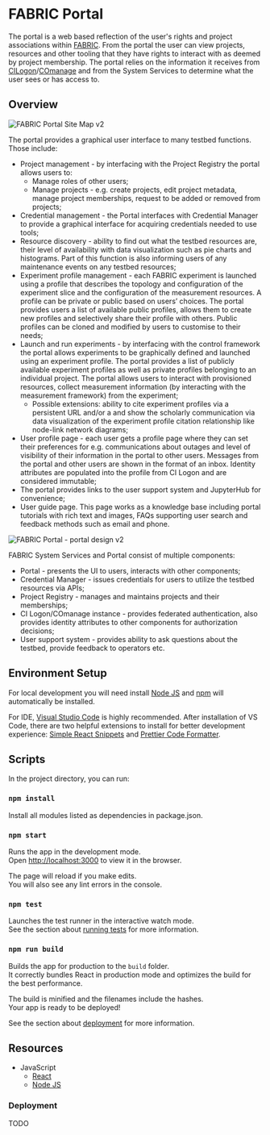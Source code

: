 # FABRIC Portal

The portal is a web based reflection of the user's rights and project associations within [FABRIC](https://fabric-testbed.net//0). From the portal the user can view projects, resources and other tooling that they have rights to interact with as deemed by project membership. The portal relies on the information it receives from [CILogon](https://www.cilogon.org/home)/[COmanage](https://www.cilogon.org/comanage) and from the System Services to determine what the user sees or has access to.

## Overview

![FABRIC Portal Site Map v2](https://user-images.githubusercontent.com/37635744/94174176-f2ae9800-fe62-11ea-91e3-060e59ebb29e.png)

The portal provides a graphical user interface to many testbed functions. Those include:

- Project management - by interfacing with the Project Registry the portal allows users to:
  - Manage roles of other users;
  - Manage projects - e.g. create projects, edit project metadata, manage project memberships, request to be added or removed from projects;
- Credential management - the Portal interfaces with Credential Manager to provide a graphical interface for acquiring credentials needed to use tools;
- Resource discovery - ability to find out what the testbed resources are, their level of availability with data visualization such as pie charts and histograms. Part of this function is also informing users of any maintenance events on any testbed resources;
- Experiment profile management - each FABRIC experiment is launched using a profile that describes the topology and configuration of the experiment slice and the configuration of the measurement resources. A profile can be private or public based on users’ choices. The portal provides users a list of available public profiles, allows them to create new profiles and selectively share their profile with others. Public profiles can be cloned and modified by users to customise to their needs;
- Launch and run experiments - by interfacing with the control framework the portal allows experiments to be graphically defined and launched using an experiment profile. The portal provides a list of publicly available experiment profiles as well as private profiles belonging to an individual project. The portal allows users to interact with provisioned resources, collect measurement information (by interacting with the measurement framework) from the experiment;
  - Possible extensions: ability to cite experiment profiles via a persistent URL and/or a and show the scholarly communication via data visualization of the experiment profile citation relationship like node-link network diagrams;
- User profile page - each user gets a profile page where they can set their preferences for e.g. communications about outages and level of visibility of their information in the portal to other users. Messages from the portal and other users are shown in the format of an inbox. Identity attributes are populated into the profile from CI Logon and are considered immutable;
- The portal provides links to the user support system and JupyterHub for convenience;
- User guide page. This page works as a knowledge base including portal tutorials with rich text and images, FAQs supporting user search and feedback methods such as email and phone.

![FABRIC Portal - portal design v2](https://user-images.githubusercontent.com/37635744/94175976-694c9500-fe65-11ea-987f-2d3e9b75d2c2.png)

FABRIC System Services and Portal consist of multiple components:

- Portal - presents the UI to users, interacts with other components;
- Credential Manager - issues credentials for users to utilize the testbed resources via APIs;
- Project Registry - manages and maintains projects and their memberships;
- CI Logon/COmanage instance - provides federated authentication, also provides identity attributes to other components for authorization decisions;
- User support system - provides ability to ask questions about the testbed, provide feedback to operators etc.

## Environment Setup

For local development you will need install [Node JS](https://nodejs.org/en/) and [npm](https://www.npmjs.com/) will automatically be installed.

For IDE, [Visual Studio Code](https://code.visualstudio.com/) is highly recommended. After installation of VS Code, there are two helpful extensions to install for better development experience: [Simple React Snippets](https://marketplace.visualstudio.com/items?itemName=burkeholland.simple-react-snippets) and [Prettier Code Formatter](https://marketplace.visualstudio.com/items?itemName=esbenp.prettier-vscode).

## Scripts

In the project directory, you can run:

### `npm install`

Install all modules listed as dependencies in package.json.

### `npm start`

Runs the app in the development mode.<br />
Open [http://localhost:3000](http://localhost:3000) to view it in the browser.

The page will reload if you make edits.<br />
You will also see any lint errors in the console.

### `npm test`

Launches the test runner in the interactive watch mode.<br />
See the section about [running tests](https://facebook.github.io/create-react-app/docs/running-tests) for more information.

### `npm run build`

Builds the app for production to the `build` folder.<br />
It correctly bundles React in production mode and optimizes the build for the best performance.

The build is minified and the filenames include the hashes.<br />
Your app is ready to be deployed!

See the section about [deployment](https://facebook.github.io/create-react-app/docs/deployment) for more information.

## Resources

- JavaScript
  - [React](https://reactjs.org/)
  - [Node JS](https://nodejs.org/en/)

### Deployment

TODO
